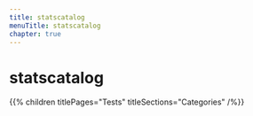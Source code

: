 ```yaml
---
title: statscatalog
menuTitle: statscatalog
chapter: true
---
```


# statscatalog

{{% children titlePages="Tests" titleSections="Categories" /%}}
